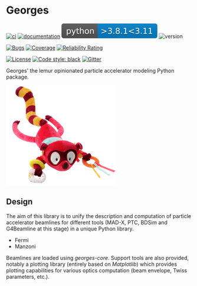 # Georges

[![ci](https://github.com/rtesse/georges/actions/workflows/ci.yml/badge.svg?branch=develop)](https://github.com/rtesse/georges/actions/workflows/develop.yml)
[![documentation](https://github.com/rtesse/georges/actions/workflows/documentation.yml/badge.svg?branch=develop)](https://github.com/ULB-Metronu/georges/actions/workflows/documentation.yml)
![Python](docs/_static/python_versions.svg)
![version](https://img.shields.io/badge/version-2022.1-blue)

[![Bugs](https://sonarcloud.io/api/project_badges/measure?project=rtesse_georges&metric=bugs)](https://sonarcloud.io/summary/new_code?id=rtesse_georges)
[![Coverage](https://sonarcloud.io/api/project_badges/measure?project=rtesse_georges&metric=coverage)](https://sonarcloud.io/summary/new_code?id=rtesse_georges)
[![Reliability Rating](https://sonarcloud.io/api/project_badges/measure?project=rtesse_georges&metric=reliability_rating)](https://sonarcloud.io/summary/new_code?id=rtesse_georges)

[![License](https://img.shields.io/badge/License-GPLv3-blue.svg)](https://www.gnu.org/licenses/gpl-3.0)
[![Code style: black](https://img.shields.io/badge/code%20style-black-000000.svg)](https://github.com/ambv/black)
[![Gitter](https://badges.gitter.im/ULB-Metronu/georges.svg)](https://gitter.im/ULB-Metronu/georges?utm_source=badge&utm_medium=badge&utm_campaign=pr-badge)


Georges' the lemur opinionated particle accelerator modeling Python package.

<img src="https://raw.githubusercontent.com/ULB-Metronu/georges/legacy/docs/_static/georges.png" alt="drawing" width="300"/>

## Design
The aim of this library is to unify the description and computation of particle accelerator beamlines for different tools (MAD-X, PTC, BDSim and G4Beamline at this stage) in a unique Python library.

* Fermi
* Manzoni

Beamlines are loaded using *georges-core*.
Support tools are also provided, notably a plotting library (entirely based on *Matplotlib*) which provides plotting capabilities for various optics computation (beam envelope, Twiss parameters, etc.).
